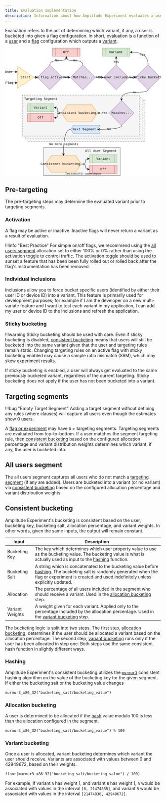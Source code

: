 ```yaml
---
title: Evaluation Implementation
description: Information about how Amplitude Experiment evaluates a user for a feature flag or experiment.
---
```


Evaluation refers to the act of determining which variant, if any, a user is bucketed into given a flag configuration. In short, evaluation is a function of a [user](../data-model.md#users) and a [flag](../data-model.md#flags-and-experiments) configuration which outputs a [variant](../data-model.md#variants).

![Flow chart showing the steps involved in evaluation.](../../../assets/images/experiment/evaluation-implementation.drawio.svg)

## Pre-targeting

The pre-targeting steps may determine the evaluated variant prior to targeting segments.

### Activation

A flag may be active or inactive. Inactive flags will never return a variant as a result of evaluation.

!!!info "Best Practice"
    For simple on/off flags, we recommend using the [all users segment](#all-users-segment) allocation set to either 100% or 0% rather than using the activation toggle to control traffic. The activation toggle should be used to sunset a feature that has been been fully rolled out or rolled back after the flag's instrumentation has been removed.

### Individual inclusions

Inclusions allow you to force bucket specific users (identified by either their user ID or device ID) into a variant. This feature is primarily used for development purposes; for example if I am the developer on a new multi-variate feature and I want to test each variant in my application, I can add my user or device ID to the inclusions and refresh the application.

### Sticky bucketing

!!!warning
    Sticky bucketing should be used with care. Even if sticky bucketing is disabled, [consistent bucketing](#consistent-bucketing) means that  users will still be bucketed into the same variant given that the user and targeting rules remain static. Changing targeting rules on an active flag with sticky bucketing enabled may cause a sample ratio mismatch (SRM), which may skew experiment results.

If sticky bucketing is enabled, a user will always get evaluated to the same previously bucketed variant, regardless of the current targeting. Sticky bucketing does not apply if the user has not been bucketed into a variant.

## Targeting segments

!!!bug "Empty Target Segment"
    Adding a target segment without defining any rules (where clauses) will capture all users even though the estimates show 0 users.

A [flag or experiment](../data-model.md#flags-and-experiments) may have `0-n` targeting segments. Targeting segments are evaluated from top-to-bottom. If a user matches the segment targeting rule, then [consistent bucketing](#consistent-bucketing) based on the configured allocation percentage and variant distribution weights determines which variant, if any, the user is bucketed into.

## All users segment

The all users segment captures all users who do not match a [targeting segment](#targeting-segments) (if any are added). Users are bucketed into a variant (or no variant) via [consistent bucketing](#consistent-bucketing) based on the configured allocation percentage and variant distribution weights.

## Consistent bucketing

Amplitude Experiment's bucketing is consistent based on the user, bucketing key, bucketing salt, allocation percentage, and variant weights. In other words, given the same inputs, the output will remain constant.

| <div class='med-big-column'> Input </div> | Description |
| --- | --- |
| Bucketing Key | The key which determines which user property value to use as the bucketing value. The bucketing value is what is actually used as input to the [hashing](#hashing) function. |
| Bucketing Salt | A string which is concatenated to the bucketing value before [hashing](#hashing). The bucketing salt is randomly generated when the flag or experiment is created and used indefinitely unless explicitly updated. |
| Allocation | The percentage of all users included in the segment who should receive a variant. Used in the [allocation bucketing](#allocation-bucketing) step. |
| Variant Weights | A weight given for each variant. Applied only to the percentage included by the allocation percentage. Used in the [variant bucketing](#variant-bucketing) step. |

The bucketing logic is split into two steps. The first step, [allocation bucketing](#allocation-bucketing), determines if the user should be allocated a variant based on the allocation percentage. The second step, [variant bucketing](#variant) runs only if the user has been allocated in step one. Both steps use the same consistent hash function in slightly different ways.

### Hashing

Amplitude Experiment's consistent bucketing utilizes the [`murmur3`](https://en.wikipedia.org/wiki/MurmurHash) consistent hashing algorithm on the value of the bucketing key for the given segment. If either the bucketing salt or the bucketing value changes

```
murmur3_x86_32("bucketing_salt/bucketing_value")
```

### Allocation bucketing

A user is determined to be allocated if the [hash](#hashing) value modulo 100 is less than the allocation configured in the segment.

```
murmur3_x86_32("bucketing_salt/bucketing_value") % 100
```

### Variant bucketing

Once a user is allocated, variant bucketing determines which variant the user should receive. Variants are associated with values between 0 and 42949672, based on their weights.

```
floor(murmur3_x86_32("bucketing_salt/bucketing_value") / 100)
```

For example, if variant `A` has weight 1, and variant `B` has weight 1, `A` would be associated with values in the interval `[0, 21474835]`, and variant `B` would be associated with values in the interval `[21474836, 42949672]`.
